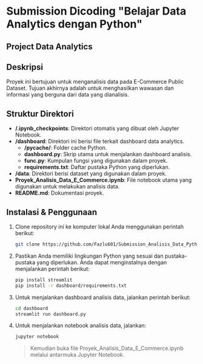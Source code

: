 # Submission Dicoding "Belajar Data Analytics dengan Python"

## Project Data Analytics

## Deskripsi

Proyek ini bertujuan untuk menganalisis data pada E-Commerce Public Dataset. Tujuan akhirnya adalah untuk menghasilkan wawasan dan informasi yang berguna dari data yang dianalisis.

## Struktur Direktori

- **/.ipynb_checkpoints**: Direktori otomatis yang dibuat oleh Jupyter Notebook.
- **/dashboard**: Direktori ini berisi file terkait dashboard data analytics.
  - **/__pycache__/**: Folder cache Python.
  - **dashboard.py**: Skrip utama untuk menjalankan dashboard analisis.
  - **func.py**: Kumpulan fungsi yang digunakan dalam proyek.
  - **requirements.txt**: Daftar pustaka Python yang diperlukan.
- **/data**: Direktori berisi dataset yang digunakan dalam proyek.
- **Proyek_Analisis_Data_E_Commerce.ipynb**: File notebook utama yang digunakan untuk melakukan analisis data.
- **README.md**: Dokumentasi proyek.

## Instalasi & Penggunaan

1. Clone repository ini ke komputer lokal Anda menggunakan perintah berikut:

   ```sh
   git clone https://github.com/Fazlu601/Submission_Analisis_Data_Python.git
   ```
2. Pastikan Anda memiliki lingkungan Python yang sesuai dan pustaka-pustaka yang diperlukan. Anda dapat menginstalnya dengan menjalankan perintah berikut:
    ```sh
   pip install streamlit
   pip install -r dashboard/requirements.txt
   ```
3. Untuk menjalankan dashboard analisis data, jalankan perintah berikut:
    ```sh
   cd dashboard
   streamlit run dashboard.py
   ```
4. Untuk menjalankan notebook analisis data, jalankan:
    ```sh
   jupyter notebook
   ```
   > Kemudian buka file Proyek_Analisis_Data_E_Commerce.ipynb melalui antarmuka Jupyter Notebook.

   
